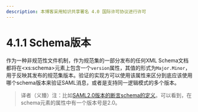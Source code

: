 ```yaml
---
description: 本博客采用知识共享署名 4.0 国际许可协议进行许可
---
```


# 4.1.1 Schema版本

作为一种非规范性文件机制，作为规范集的一部分发布的任何XML Schema文档都将在\<xs:schema\>元素上包含一个```version```属性，其值的形式为```Major.Minor```，用于反映其发布的规范集版本。验证的实现方可以使用该属性来区分到底应该使用哪个schema版本来验证SAML消息，或者是支持同一逻辑模式的多个版本。

> 译者（义臻）注：比如[SAML2.0版本的断言schema的定义](http://docs.oasis-open.org/security/saml/v2.0/saml-schema-assertion-2.0.xsd)。可以看到，在schema元素的属性中有一个版本号是2.0。